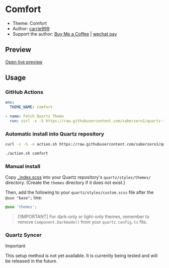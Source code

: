 # Comfort

- Theme: Comfort
- Author: <a href="https://github.com/Carrie999" target="_blank" rel="noopener noreferrer">carrie999</a>
- Support the author: <a href="https://www.buymeacoffee.com/pangyajingD" target="_blank" rel="noopener noreferrer">Buy Me a Coffee</a> | <a href="https://github.com/Carrie999/wechat" target="_blank" rel="noopener noreferrer">wechat pay</a>

## Preview

[Open live preview](https://quartz-themes.github.io/comfort/)

## Usage

### GitHub Actions

```yaml
env:
  THEME_NAME: comfort
```

```yaml
- name: Fetch Quartz Theme
  run: curl -s -S https://raw.githubusercontent.com/saberzero1/quartz-themes/master/action.sh | bash -s -- $THEME_NAME
```

### Automatic install into Quartz repository

```bash
curl -s -S -o action.sh https://raw.githubusercontent.com/saberzero1/quartz-themes/master/action.sh

./action.sh comfort
```

### Manual install

Copy [\_index.scss](./_index.scss) into your Quartz repository's `quartz/styles/themes/` directory. (Create the `themes` directory if it does not exist.)

Then, add the following to your `quartz/styles/custom.scss` file after the `@use "base";` line:

```scss
@use 'themes';
```

> [!IMPORTANT] For dark-only or light-only themes, remember to remove `Component.Darkmode()` from your `quartz.config.ts` file.

### Quartz Syncer

> [!IMPORTANT]
> This setup method is not yet available. It is currently being tested and will be released in the future.
